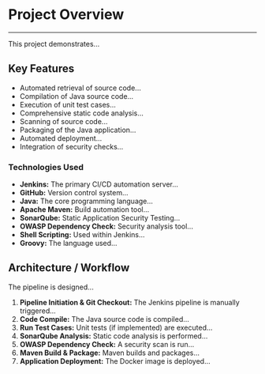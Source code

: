 
# Project Overview
---
This project demonstrates...

## Key Features
- Automated retrieval of source code...
- Compilation of Java source code...
- Execution of unit test cases...
- Comprehensive static code analysis...
- Scanning of source code...
- Packaging of the Java application...
- Automated deployment...
- Integration of security checks...

### Technologies Used
- **Jenkins:** The primary CI/CD automation server...
- **GitHub:** Version control system...
- **Java:** The core programming language...
- **Apache Maven:** Build automation tool...
- **SonarQube:** Static Application Security Testing...
- **OWASP Dependency Check:** Security analysis tool...
- **Shell Scripting:** Used within Jenkins...
- **Groovy:** The language used...

## Architecture / Workflow
The pipeline is designed...

1.  **Pipeline Initiation & Git Checkout:** The Jenkins pipeline is manually triggered...
2.  **Code Compile:** The Java source code is compiled...
3.  **Run Test Cases:** Unit tests (if implemented) are executed...
4.  **SonarQube Analysis:** Static code analysis is performed...
5.  **OWASP Dependency Check:** A security scan is run...
6.  **Maven Build & Package:** Maven builds and packages...
7.  **Application Deployment:** The Docker image is deployed...
